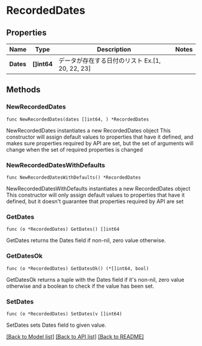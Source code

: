 # RecordedDates

## Properties

Name | Type | Description | Notes
------------ | ------------- | ------------- | -------------
**Dates** | **[]int64** | データが存在する日付のリスト Ex.[1, 20, 22, 23] | 

## Methods

### NewRecordedDates

`func NewRecordedDates(dates []int64, ) *RecordedDates`

NewRecordedDates instantiates a new RecordedDates object
This constructor will assign default values to properties that have it defined,
and makes sure properties required by API are set, but the set of arguments
will change when the set of required properties is changed

### NewRecordedDatesWithDefaults

`func NewRecordedDatesWithDefaults() *RecordedDates`

NewRecordedDatesWithDefaults instantiates a new RecordedDates object
This constructor will only assign default values to properties that have it defined,
but it doesn't guarantee that properties required by API are set

### GetDates

`func (o *RecordedDates) GetDates() []int64`

GetDates returns the Dates field if non-nil, zero value otherwise.

### GetDatesOk

`func (o *RecordedDates) GetDatesOk() (*[]int64, bool)`

GetDatesOk returns a tuple with the Dates field if it's non-nil, zero value otherwise
and a boolean to check if the value has been set.

### SetDates

`func (o *RecordedDates) SetDates(v []int64)`

SetDates sets Dates field to given value.



[[Back to Model list]](../README.md#documentation-for-models) [[Back to API list]](../README.md#documentation-for-api-endpoints) [[Back to README]](../README.md)


